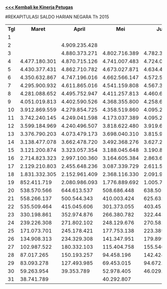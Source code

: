 **[<<< Kembali ke Kinerja Petugas](https://github.com/suriawan/Area-Bali-Utara/blob/master/petugas-negara-nop15.md)**

#REKAPITULASI SALDO HARIAN NEGARA Th 2015



<table><tbody><tr><th>Tgl</th><th>Maret</th><th>April</th><th>Mei</th><th>Juni</th><th>Juli</th><th>Agustus</th><th>September</th><th>Oktober</th><th>Nopember</th></tr><tr><td>1</td><td> </td><td> </td><td> </td><td> </td><td> </td><td> </td><td> </td><td> </td><td> </td></tr><tr><td>2</td><td> </td><td> 4.909.235.428 </td><td> </td><td> </td><td> </td><td> </td><td> </td><td> 4.865.823.820 </td><td> </td></tr><tr><td>3</td><td> </td><td> 4.880.373.271 </td><td> 4.802.716.389 </td><td> 4.782.382.295 </td><td> 4.566.030.616 </td><td> 4.449.280.208 </td><td> 4.715.962.493 </td><td> 4.863.746.697 </td><td> 5.166.206.541 </td></tr><tr><td>4</td><td> 4.477.180.301 </td><td> 4.870.715.126 </td><td> 4.741.007.483 </td><td> 4.724.029.655 </td><td> 4.519.994.166 </td><td> 4.395.334.070 </td><td> 4.680.686.945 </td><td> 4.843.853.549 </td><td> 5.137.000.462 </td></tr><tr><td>5</td><td> 4.430.377.431 </td><td> 4.862.710.782 </td><td> 4.673.027.871 </td><td> 4.634.415.037 </td><td> 4.507.647.698 </td><td> 4.322.813.084 </td><td> 4.640.868.407 </td><td> 4.780.134.729 </td><td> 5.080.941.371 </td></tr><tr><td>6</td><td> 4.350.632.867 </td><td> 4.747.196.016 </td><td> 4.662.566.147 </td><td> 4.572.553.890 </td><td> 4.418.792.844 </td><td> 4.223.550.327 </td><td> 4.633.770.189 </td><td> 4.683.305.877 </td><td> 4.994.177.047 </td></tr><tr><td>7</td><td> 4.295.900.932 </td><td> 4.611.865.016 </td><td> 4.541.159.808 </td><td> 4.567.333.989 </td><td> 4.253.140.467 </td><td> 4.125.547.025 </td><td> 4.517.216.186 </td><td> 4.585.384.195 </td><td> 4.935.501.426 </td></tr><tr><td>8</td><td> 4.281.088.652 </td><td> 4.495.752.947 </td><td> 4.411.257.813 </td><td> 4.460.643.497 </td><td> 3.988.889.512 </td><td> 4.069.914.339 </td><td> 4.326.860.755 </td><td> 4.436.876.017 </td><td> 4.921.205.776 </td></tr><tr><td>9</td><td> 4.051.019.813 </td><td> 4.402.590.526 </td><td> 4.368.355.800 </td><td> 4.258.690.537 </td><td> 3.803.346.746 </td><td> 4.053.015.775 </td><td> 4.231.225.476 </td><td> 4.348.608.432 </td><td> 4.736.175.235 </td></tr><tr><td>10</td><td> 3.912.869.559 </td><td> 4.279.854.725 </td><td> 4.358.519.860 </td><td> 4.095.230.027 </td><td> 3.606.770.565 </td><td> 3.893.744.205 </td><td> 4.149.791.440 </td><td> 4.265.666.307 </td><td> 4.578.601.063 </td></tr><tr><td>11</td><td> 3.742.240.145 </td><td> 4.249.041.598 </td><td> 4.173.037.389 </td><td> 4.095.230.027 </td><td> 3.518.996.272 </td><td> 3.763.599.059 </td><td> 3.944.724.767 </td><td> 4.259.219.767 </td><td> 4.504.948.832 </td></tr><tr><td>12</td><td> 3.599.184.969 </td><td> 4.240.496.507 </td><td> 3.818.622.480 </td><td> 3.919.619.320 </td><td> 3.496.793.834 </td><td> 3.634.837.836 </td><td> 3.915.585.745 </td><td> 4.097.213.943 </td><td> 4.371.616.602 </td></tr><tr><td>13</td><td> 3.376.790.203 </td><td> 4.073.479.173 </td><td> 3.698.040.310 </td><td> 3.815.977.269 </td><td> 2.666.778.553 </td><td> 3.434.624.171 </td><td> 3.906.387.197 </td><td> 3.921.789.660 </td><td> 4.168.447.921 </td></tr><tr><td>14</td><td> 3.138.477.078 </td><td> 3.662.478.720 </td><td> 3.492.368.276 </td><td> 3.627.283.623 </td><td> 2.079.750.041 </td><td> 3.085.363.475 </td><td> 3.444.613.248 </td><td> 3.662.110.461 </td><td> 3.753.700.686 </td></tr><tr><td>15</td><td> 3.121.200.874 </td><td> 3.323.057.354 </td><td> 3.188.045.648 </td><td> 3.190.864.771 </td><td> 1.799.474.108 </td><td> 3.010.982.406 </td><td> 3.230.510.188 </td><td> 3.391.861.534 </td><td> 3.737.218.030 </td></tr><tr><td>16</td><td> 2.714.823.323 </td><td> 2.997.100.360 </td><td> 3.164.605.384 </td><td> 2.863.610.212 </td><td> 1.781.985.849 </td><td> 2.990.345.195 </td><td> 2.988.285.024 </td><td> 3.020.381.335 </td><td> 3.449.611.945 </td></tr><tr><td>17</td><td> 2.129.210.803 </td><td> 2.455.648.236 </td><td> 3.087.339.729 </td><td> 2.611.559.375 </td><td> 1.743.124.113 </td><td> 2.962.991.907 </td><td> 2.480.974.767 </td><td> 2.938.075.149 </td><td> 2.754.237.046 </td></tr><tr><td>18</td><td> 1.831.332.305 </td><td> 2.152.961.409 </td><td> 2.368.116.330 </td><td> 2.091.940.281 </td><td> 1.568.922.425 </td><td> 2.409.739.686 </td><td> 1.231.039.820 </td><td> 2.912.621.771 </td><td> 2.329.207.785 </td></tr><tr><td>19</td><td> 852.411.719 </td><td> 2.080.986.093 </td><td> 1.776.889.692 </td><td> 1.005.705.198 </td><td> 1.448.052.374 </td><td> 1.542.299.908 </td><td> 856.003.661 </td><td> 1.974.311.446 </td><td> 1.758.200.884 </td></tr><tr><td>20</td><td> 538.570.566 </td><td> 644.613.537 </td><td> 508.686.448 </td><td> 638.505.810 </td><td> 914.534.493 </td><td> 503.232.618 </td><td> 707.841.890 </td><td> 474.320.233 </td><td> 472.096.521 </td></tr><tr><td>21</td><td> 558.266.137 </td><td> 500.544.343 </td><td> 410.003.424 </td><td> 625.632.506 </td><td> 788.957.671 </td><td> 407.258.082 </td><td> 489.634.673 </td><td> 375.482.571 </td><td> 403.412.238 </td></tr><tr><td>22</td><td> 535.509.464 </td><td> 415.045.606 </td><td> 301.373.055 </td><td> 403.451.434 </td><td> 530.716.980 </td><td> 367.645.737 </td><td> 395.065.869 </td><td> 321.518.862 </td><td> 386.699.959 </td></tr><tr><td>23</td><td> 330.198.861 </td><td> 352.974.876 </td><td> 266.380.782 </td><td> 322.443.931 </td><td> 439.673.954 </td><td> 350.134.864 </td><td> 331.336.941 </td><td> 277.268.744 </td><td> 302.898.255 </td></tr><tr><td>24</td><td> 239.226.308 </td><td> 271.802.102 </td><td> 248.129.676 </td><td> 270.582.907 </td><td> 402.298.213 </td><td> 278.049.993 </td><td> 315.496.930 </td><td> 244.869.585 </td><td> 250.468.897 </td></tr><tr><td>25</td><td> 171.073.701 </td><td> 245.178.421 </td><td> 177.753.138 </td><td> 223.389.421 </td><td> 389.506.117 </td><td> 239.405.270 </td><td> 255.957.740 </td><td> 226.024.055 </td><td> 204.895.959 </td></tr><tr><td>26</td><td> 134.908.313 </td><td> 234.329.308 </td><td> 141.347.951 </td><td> 179.899.626 </td><td> 375.869.643 </td><td> 197.115.580 </td><td> 229.238.003 </td><td> 178.853.269 </td><td> 174.441.564 </td></tr><tr><td>27</td><td> 102.987.522 </td><td> 180.332.103 </td><td> 115.404.758 </td><td> 155.546.584 </td><td> 243.697.510 </td><td> 167.949.846 </td><td> 213.380.867 </td><td> 153.592.529 </td><td> 118.515.034 </td></tr><tr><td>28</td><td> 87.017.265 </td><td> 150.193.257 </td><td> 94.458.196 </td><td> 142.424.622 </td><td> 170.079.958 </td><td> 125.971.906 </td><td> 159.678.029 </td><td> 124.870.714 </td><td> 102.407.744 </td></tr><tr><td>29</td><td> 83.093.278 </td><td> 127.493.985 </td><td> 69.453.015 </td><td> 94.672.791 </td><td> 92.457.004 </td><td> 100.813.473 </td><td> 64.882.333 </td><td> 100.107.566 </td><td> 87.516.116 </td></tr><tr><td>30</td><td> 59.263.954 </td><td> 39.353.789 </td><td> 52.978.405 </td><td> 46.029.412 </td><td> 54.158.137 </td><td> 89.427.689 </td><td> 24.812.526 </td><td> 45.194.744 </td><td> 28.230.517 </td></tr><tr><td>31</td><td> 38.741.789 </td><td> </td><td> 40.292.807 </td><td> </td><td> 22.086.449 </td><td> 31.067.824 </td><td> </td><td> 19.051.612 </td><td> </td></tr></tbody></table>
